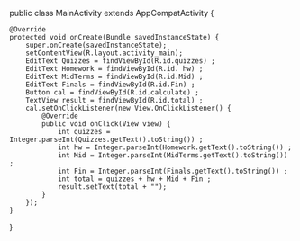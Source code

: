 public class MainActivity extends AppCompatActivity {

    @Override
    protected void onCreate(Bundle savedInstanceState) {
        super.onCreate(savedInstanceState);
        setContentView(R.layout.activity_main);
        EditText Quizzes = findViewById(R.id.quizzes) ;
        EditText Homework = findViewById(R.id. hw) ;
        EditText MidTerms = findViewById(R.id.Mid) ;
        EditText Finals = findViewById(R.id.Fin) ;
        Button cal = findViewById(R.id.calculate) ;
        TextView result = findViewById(R.id.total) ;
        cal.setOnClickListener(new View.OnClickListener() {
            @Override
            public void onClick(View view) {
                int quizzes = Integer.parseInt(Quizzes.getText().toString()) ;
                int hw = Integer.parseInt(Homework.getText().toString()) ;
                int Mid = Integer.parseInt(MidTerms.getText().toString()) ;
                int Fin = Integer.parseInt(Finals.getText().toString()) ;
                int total = quizzes + hw + Mid + Fin ;
                result.setText(total + "");
            }
        });
    }
}
